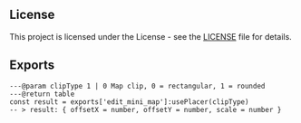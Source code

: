 ## License
This project is licensed under the License - see the [LICENSE](LICENSE) file for details.

## Exports

```
---@param clipType 1 | 0 Map clip, 0 = rectangular, 1 = rounded
---@return table
const result = exports['edit_mini_map']:usePlacer(clipType)
-- > result: { offsetX = number, offsetY = number, scale = number }
```
